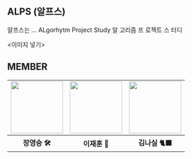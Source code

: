 
## ALPS (알프스)

알프스는 ... ALgorhytm Project Study
알 고리즘
프 로젝트
스 터디

<이미지 넣기>

## MEMBER
<table>
  <tr>
    <td>
      <a href="https://github.com/YoungSeungJang">
        <img src="https://github.com/Frontend-ALPS-community/.github/assets/50819030/6e06bc2c-5870-4ee7-89d5-d786f5695661" width="120px" height="120px"/>
      </a>
    </td>
    <td>
      <a href="https://github.com/JaeHoonKOR">
        <img src="https://avatars.githubusercontent.com/u/123868471?v=4" width="120px" height="120px"/>
      </a>  
    </td>
    <td>
      <a href="https://github.com/nasilKiM">
        <img src="https://github.com/Frontend-ALPS-community/.github/assets/117559842/e07e8b17-d51f-4e43-a9fe-dba8d80cf199" width="120px" height="120px"/>
      </a>
    </td>
  </tr>
  <tr>
    <th>
      장영승 🛠
    </th>
    <th>
      이재훈 👾
    </th>
    <th>
      김나실 🐈‍⬛
    </th>
  </tr>
</table>
